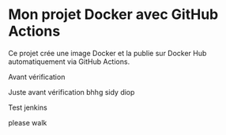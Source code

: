 # Mon projet Docker avec GitHub Actions

Ce projet crée une image Docker et la publie sur Docker Hub automatiquement via GitHub Actions.

Avant vérification

Juste avant vérification bhhg
sidy diop

Test jenkins

please walk
